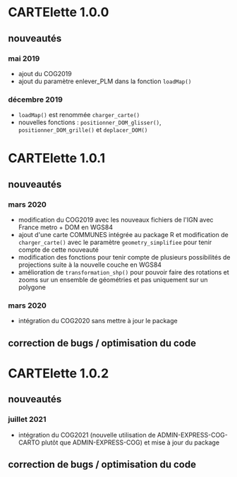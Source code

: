 # CARTElette 1.0.0

## nouveautés

### mai 2019

* ajout du COG2019
* ajout du paramètre enlever_PLM dans la fonction `loadMap()`

### décembre 2019

* `loadMap()` est renommée `charger_carte()`
* nouvelles fonctions : `positionner_DOM_glisser()`, `positionner_DOM_grille()` et `deplacer_DOM()`

# CARTElette 1.0.1

## nouveautés

### mars 2020

* modification du COG2019 avec les nouveaux fichiers de l'IGN avec France metro + DOM en WGS84
* ajout d'une carte COMMUNES intégrée au package R et modification de  `charger_carte()` avec le paramètre  `geometry_simplifiee` pour tenir compte de cette nouveauté
* modification des fonctions pour tenir compte de plusieurs possibilités de projections suite à la nouvelle couche en WGS84
* amélioration de  `transformation_shp()` pour pouvoir faire des rotations et zooms sur un ensemble de géométries et pas uniquement sur un polygone

### mars 2020

* intégration du COG2020 sans mettre à jour le package

## correction de bugs / optimisation du code

# CARTElette 1.0.2

## nouveautés

### juillet 2021

* intégration du COG2021 (nouvelle utilisation de ADMIN-EXPRESS-COG-CARTO plutôt que ADMIN-EXPRESS-COG) et mise à jour du package

## correction de bugs / optimisation du code
